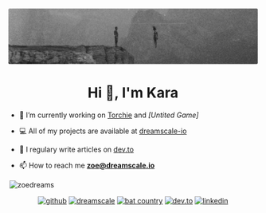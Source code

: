 <p><img align="center" src="https://github.com/ZoeDreams/zoedreams/blob/master/banner.png" alt=""/></p>

<h1 align="center">Hi 👋, I'm Kara</h1>

- 🔭 I’m currently working on [Torchie](https://github.com/dreamscale-io/torchie-shell) and *[Untited Game]*

- 💻 All of my projects are available at [dreamscale-io](https://github.com/dreamscale-io)

- 📝 I regulary write articles on [dev.to](https://dev.to/zoedreams)

- 📫 How to reach me **zoe@dreamscale.io**

<p>&nbsp;<img align="center" src="https://github-readme-stats.vercel.app/api?username=zoedreams&show_icons=true" alt="zoedreams" /></p>

<p align="center">
<a href="https://github.com/zoedreams" target="blank"><img align="center" src="https://cdn.jsdelivr.net/npm/simple-icons@3.0.1/icons/github.svg" alt="github" height="30" width="30" /></a>
  <a href="https://github.com/dreamscale-io" target="blank"><img align="center" src="https://cdn.jsdelivr.net/npm/simple-icons@3.0.1/icons/gitlab.svg" alt="dreamscale" height="30" width="30" /></a>
  <a href="https://www.youtube.com/user/BatCountryEnt" target="blank"><img align="center" src="https://cdn.jsdelivr.net/npm/simple-icons@3.0.1/icons/youtube.svg" alt="bat country" height="30" width="30" /></a>
  <a href="https://dev.to/zoedreams" target="blank"><img align="center" src="https://cdn.jsdelivr.net/npm/simple-icons@3.0.1/icons/dev-dot-to.svg" alt="dev.to" height="30" width="30" /></a>
<a href="https://www.linkedin.com/in/kara-marie-rawson-8ba5b5133/" target="blank"><img align="center" src="https://cdn.jsdelivr.net/npm/simple-icons@3.0.1/icons/linkedin.svg" alt="linkedin" height="30" width="30" /></a>
</p>
